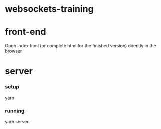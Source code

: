 # websockets-training

# front-end
Open index.html (or complete.html for the finished version) directly in the browser

# server
### setup
yarn

### running
yarn server
